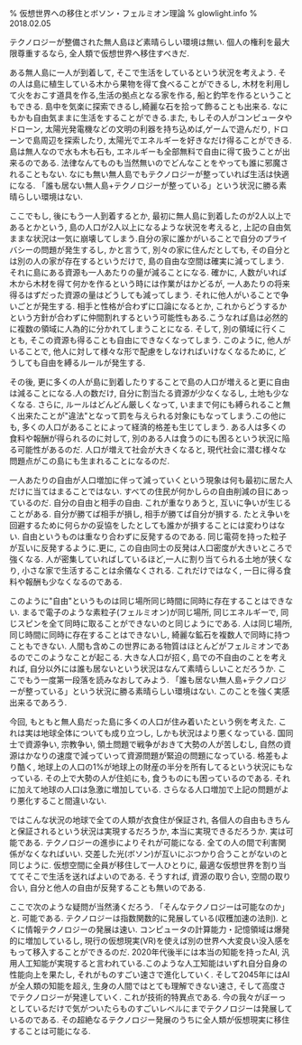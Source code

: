 % 仮想世界への移住とボソン・フェルミオン理論
% glowlight.info
% 2018.02.05

テクノロジーが整備された無人島ほど素晴らしい環境は無い. 個人の権利を最大限尊重するなら, 全人類で仮想世界へ移住すべきだ.

ある無人島に一人が到着して, そこで生活をしているという状況を考えよう. その人は島に植生している木から果物を得て食べることができるし, 木材を利用して火をおこす道具を作る,生活の拠点となる家を作る, 船と釣竿を作るということもできる. 島中を気楽に探索できるし,綺麗な石を拾って飾ることも出来る. なにもかも自由気ままに生活をすることができる.また, もしその人がコンピュータやドローン, 太陽光発電機などの文明の利器を持ち込めば,ゲームで遊んだり, ドローンで島周辺を探索したり, 太陽光でエネルギーを好きなだけ得ることができる. 島は無人なので水も木も石も, エネルギーも全部無料で自由に得て扱うことが出来るのである. 法律なんてものも当然無いのでどんなことをやっても誰に邪魔されることもない. なにも無い無人島でもテクノロジーが整っていれば生活は快適になる. 「誰も居ない無人島+テクノロジーが整っている」という状況に勝る素晴らしい環境はない.

ここでもし, 後にもう一人到着するとか, 最初に無人島に到着したのが2人以上であるとかという, 島の人口が2人以上になるような状況を考えると,  上記の自由気ままな状況は一気に崩壊してしまう.自分の家に誰かがいることで自分のプライバシーの問題が発生するし, かと言うて, 別々の家に住んだとしても, その自分とは別の人の家が存在するというだけで, 島の自由な空間は確実に減ってしまう.  それに島にある資源も一人あたりの量が減ることになる. 確かに, 人数がいれば木から木材を得て何かを作るという時には作業がはかどるが, 一人あたりの将来得るはずだった資源の量はどうしても減ってしまう. それに他人がいることで争いごとが発生する. 相手と性格が合わずに口論になるとか, これからどうするかという方針が合わずに仲間割れするという可能性もある.こうなれば島は必然的に複数の領域に人為的に分かれてしまうことになる. そして, 別の領域に行くことも, そこの資源も得ることも自由にできなくなってしまう. このように, 他人がいることで, 他人に対して様々な形で配慮をしなければいけなくなるために, どうしても自由を縛るルールが発生する.

その後, 更に多くの人が島に到着したりすることで島の人口が増えると更に自由は減ることになる.人の数だけ, 自分に割当たる資源が少なくなるし, 土地も少なくなる. さらに, ルールはどんどん厳しくなって, いままで何にも縛られること無く出来たことが"違法"となって罰を与えられる対象にもなってしまう.この他にも, 多くの人口があることによって経済的格差も生じてしまう. ある人は多くの食料や報酬が得られるのに対して, 別のある人は食うのにも困るという状況に陥る可能性があるのだ. 人口が増えて社会が大きくなると, 現代社会に潜む様々な問題点がこの島にも生まれることになるのだ.

一人あたりの自由が人口増加に伴って減っていくという現象は何も最初に居た人だけに当てはまることではない. すべての住民が何かしらの自由削減の目にあっているのだ. 自分の自由と相手の自由. これが重なりあうと, 互いに争いが生じることがある. 自分が勝てば相手が損し, 相手が勝てば自分が損する. たとえ争いを回避するために何らかの妥協をしたとしても誰かが損することには変わりはない. 自由というものは重なり合わずに反発するのである. 同じ電荷を持った粒子が互いに反発するように.更に, この自由同士の反発は人口密度が大きいところで強くなる. 人が密集していればしているほど,一人に割り当てられる土地が狭くなり, 小さな家で生活することは余儀なくされる. これだけではなく, 一日に得る食料や報酬も少なくなるのである.

このように"自由"というものは同じ場所同じ時間に同時に存在することはできない. まるで電子のような素粒子(フェルミオン)が同じ場所, 同じエネルギーで, 同じスピンを全て同時に取ることができないのと同じようにである. 人は同じ場所, 同じ時間に同時に存在することはできないし, 綺麗な鉱石を複数人で同時に持つこともできない. 人間も含めこの世界にある物質はほとんどがフェルミオンであるのでこのようなことが起こる. 大きな人口が招く, 島での不自由のことを考えれば, 自分以外には誰も居ないという状況はなんて素晴らしいことだろうか.  ここでもう一度第一段落を読みなおしてみよう. 「誰も居ない無人島+テクノロジーが整っている」という状況に勝る素晴らしい環境はない. このことを強く実感出来るであろう.

今回, もともと無人島だった島に多くの人口が住み着いたという例を考えた. これは実は地球全体についても成り立つし, しかも状況はより悪くなっている. 国同士で資源争い, 宗教争い, 領土問題で戦争がおきて大勢の人が苦しむし, 自然の資源はかなりの速度で減っていって資源問題が緊迫の問題になっている. 格差もより酷く, 地球上の人口の1%が地球上の財産の半分を所有してるという状況にもなっている. その上で大勢の人が住処にも, 食うものにも困っているのである. それに加えて地球の人口は急激に増加している. さらなる人口増加で上記の問題がより悪化すること間違いない.

ではこんな状況の地球で全ての人類が衣食住が保証され, 各個人の自由もきちんと保証されるという状況は実現するだろうか, 本当に実現できるだろうか. 実は可能である. テクノロジーの進歩によりそれが可能になる. 全ての人の間で利害関係がなくなればいい. 交差した光(ボソン)が互いにぶつかり合うことがないのと同じように. 仮想空間に全員が移住して一人ひとりに, 最適な仮想世界を割り当ててそこで生活を送ればよいのである. そうすれば, 資源の取り合い, 空間の取り合い, 自分と他人の自由が反発することも無いのである.

ここで次のような疑問が当然湧くだろう. 「そんなテクノロジーは可能なのか」と. 可能である. テクノロジーは指数関数的に発展している(収穫加速の法則). とくに情報テクノロジーの発展は速い. コンピュータの計算能力・記憶領域は爆発的に増加しているし, 現行の仮想現実(VR)を使えば別の世界へ大変良い没入感をもって移入することができるのだ. 2020年代後半には本当の知能を持ったAI, 汎用人工知能が実現すると言われている.このような人工知能はいずれ自分自身の性能向上を果たし, それがものすごい速さで進化していく. そして2045年にはAIが全人類の知能を超え, 生身の人間ではとても理解できない速さ, そして高度さでテクノロジーが発達していく. これが技術的特異点である. 今の我々がぼーっとしているだけで気がついたらものすごいレベルにまでテクノロジーは発展しているのである. その超絶なるテクノロジー発展のうちに全人類が仮想現実に移住することは可能になる.